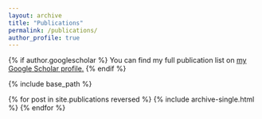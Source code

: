 ```yaml
---
layout: archive
title: "Publications"
permalink: /publications/
author_profile: true
---
```


{% if author.googlescholar %}
You can find my full publication list on <u><a href="{{author.googlescholar}}">my Google Scholar profile</a>.</u>
{% endif %}

{% include base_path %}

{% for post in site.publications reversed %}
  {% include archive-single.html %}
{% endfor %}
